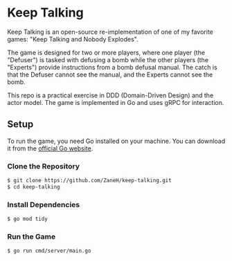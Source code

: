 # Keep Talking

Keep Talking is an open-source re-implementation of one of my favorite games: "Keep Talking and Nobody Explodes".

The game is designed for two or more players, where one player (the "Defuser") is tasked with defusing a bomb while the other players (the "Experts") provide instructions from a bomb defusal manual. The catch is that the Defuser cannot see the manual, and the Experts cannot see the bomb.

This repo is a practical exercise in DDD (Domain-Driven Design) and the actor model. The game is implemented in Go and uses gRPC for interaction.

## Setup

To run the game, you need Go installed on your machine. You can download it from the [official Go website](https://go.dev/dl/).

### Clone the Repository

```bash
$ git clone https://github.com/ZaneH/keep-talking.git
$ cd keep-talking
```

### Install Dependencies

```bash
$ go mod tidy
```

### Run the Game
```bash
$ go run cmd/server/main.go
```